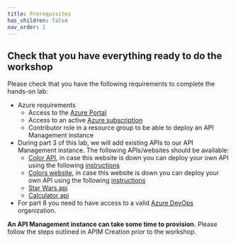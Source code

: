 ```yaml
---
title: Prerequisites
has_children: false
nav_order: 1
---
```



## Check that you have everything ready to do the workshop

Please check that you have the following requirements to complete the hands-on lab:

- Azure requirements
  - Access to the [Azure Portal](https://www.portal.azure.com)
  - Access to an active [Azure subscription](https://portal.azure.com/#blade/Microsoft_Azure_Billing/SubscriptionsBlade)
  - Contributor role in a resource group to be able to deploy an API Management instance
- During part 3 of this lab, we will add existing APIs to our API Management instance. The following APIs/websites should be available:
  - [Color API](https://markcolorapi.azurewebsites.net/swagger/), in case this website is down you can deploy your own API using the following [instructions](apimanagement-A.md)
  - [Colors website](https://markcolorweb.azurewebsites.net/), in case this website is down you can deploy your own API using the following [instructions](apimanagement-A.md)
  - [Star Wars api](https://swapi.dev/)
  - [Calculator api](http://calcapi.cloudapp.net/calcapi.json)
- For part 8 you need to have access to a valid [Azure DevOps](https://dev.azure.com) organization.

**An API Management instance can take some time to provision.** Please follow the steps outlined in APIM Creation prior to the workshop.
